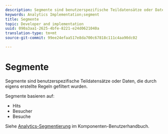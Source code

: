 ```yaml
---
description: Segmente sind benutzerspezifische Teildatensätze oder Daten, die durch eigens erstellte Regeln gefiltert wurden.
keywords: Analytics Implementation;segment
title: Segmente
topic: Developer and implementation
uuid: 090a3aa1-2625-4bfe-8221-e24d0621040a
translation-type: tm+mt
source-git-commit: 99ee24efaa517e8da700c67818c111c4aa90dc02

---
```



# Segmente

Segmente sind benutzerspezifische Teildatensätze oder Daten, die durch eigens erstellte Regeln gefiltert wurden.

Segmente basieren auf:

* Hits
* Besucher
* Besuche

Siehe [Analytics-Segmentierung](/help/components/c-segmentation/seg-home.md) im Komponenten-Benutzerhandbuch.
